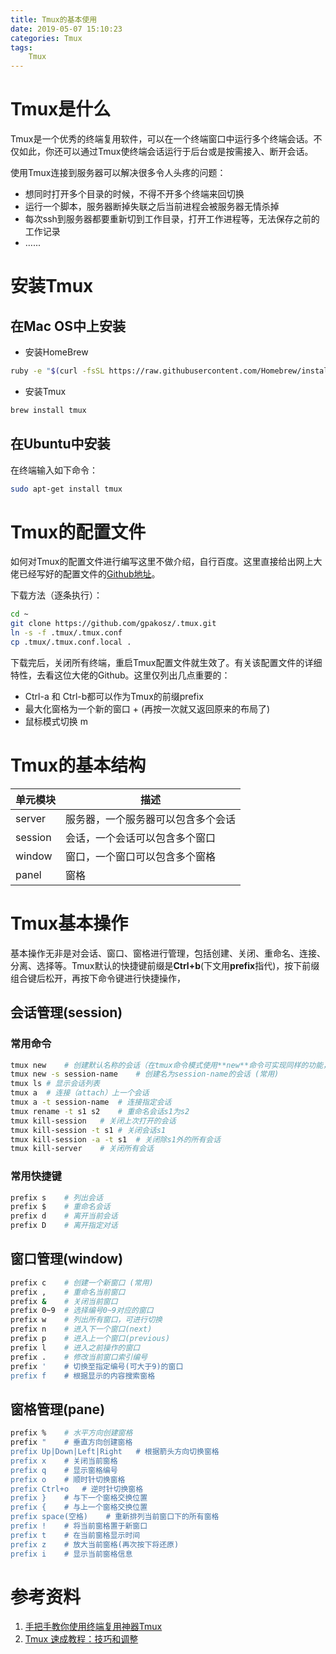```yaml
---
title: Tmux的基本使用
date: 2019-05-07 15:10:23
categories: Tmux
tags: 
    Tmux 
---
```


# Tmux是什么

Tmux是一个优秀的终端复用软件，可以在一个终端窗口中运行多个终端会话。不仅如此，你还可以通过Tmux使终端会话运行于后台或是按需接入、断开会话。

使用Tmux连接到服务器可以解决很多令人头疼的问题：

- 想同时打开多个目录的时候，不得不开多个终端来回切换
- 运行一个脚本，服务器断掉失联之后当前进程会被服务器无情杀掉
- 每次ssh到服务器都要重新切到工作目录，打开工作进程等，无法保存之前的工作记录
- …...

# 安装Tmux

## 在Mac OS中上安装

- 安装HomeBrew

```bash
ruby -e "$(curl -fsSL https://raw.githubusercontent.com/Homebrew/install/master/install)"
```

- 安装Tmux

```bash
brew install tmux
```

## 在Ubuntu中安装

在终端输入如下命令：

```bash
sudo apt-get install tmux
```

# Tmux的配置文件

如何对Tmux的配置文件进行编写这里不做介绍，自行百度。这里直接给出网上大佬已经写好的配置文件的[Github地址](https://github.com/gpakosz/.tmux)。

下载方法（逐条执行）：

```bash
cd ~
git clone https://github.com/gpakosz/.tmux.git
ln -s -f .tmux/.tmux.conf
cp .tmux/.tmux.conf.local .
```

下载完后，关闭所有终端，重启Tmux配置文件就生效了。有关该配置文件的详细特性，去看这位大佬的Github。这里仅列出几点重要的：

- Ctrl-a 和 Ctrl-b都可以作为Tmux的前缀prefix
- 最大化窗格为一个新的窗口 <prefix> +  (再按一次就又返回原来的布局了)
- 鼠标模式切换 <prefix> m

# Tmux的基本结构

| 单元模块 | 描述                               |
| -------- | ---------------------------------- |
| server   | 服务器，一个服务器可以包含多个会话 |
| session  | 会话，一个会话可以包含多个窗口     |
| window   | 窗口，一个窗口可以包含多个窗格     |
| panel    | 窗格                               |

# Tmux基本操作

基本操作无非是对会话、窗口、窗格进行管理，包括创建、关闭、重命名、连接、分离、选择等。Tmux默认的快捷键前缀是**Ctrl+b**(下文用**prefix**指代)，按下前缀组合键后松开，再按下命令键进行快捷操作，

## 会话管理(session)

### 常用命令

```bash
tmux new	# 创建默认名称的会话（在tmux命令模式使用**new**命令可实现同样的功能，其他命令同理，后文不再列出tmux终端命令）
tmux new -s session-name	# 创建名为session-name的会话 (常用)
tmux ls	# 显示会话列表
tmux a	# 连接（attach）上一个会话
tmux a -t session-name	# 连接指定会话
tmux rename -t s1 s2	# 重命名会话s1为s2
tmux kill-session	# 关闭上次打开的会话
tmux kill-session -t s1	# 关闭会话s1
tmux kill-session -a -t s1	# 关闭除s1外的所有会话
tmux kill-server	# 关闭所有会话
```

### 常用快捷键

```bash
prefix s	# 列出会话
prefix $	# 重命名会话
prefix d	# 离开当前会话
prefix D	# 离开指定对话
```

## 窗口管理(window)

```bash
prefix c	# 创建一个新窗口 (常用)
prefix ,	# 重命名当前窗口
prefix &	# 关闭当前窗口
prefix 0~9 	# 选择编号0~9对应的窗口
prefix w	# 列出所有窗口，可进行切换
prefix n	# 进入下一个窗口(next)
prefix p	# 进入上一个窗口(previous)
prefix l	# 进入之前操作的窗口
prefix .	# 修改当前窗口索引编号
prefix '	# 切换至指定编号(可大于9)的窗口
prefix f	# 根据显示的内容搜索窗格
```

## 窗格管理(pane)

```bash
prefix %	# 水平方向创建窗格
prefix "	# 垂直方向创建窗格
prefix Up|Down|Left|Right	# 根据箭头方向切换窗格
prefix x	# 关闭当前窗格
prefix q	# 显示窗格编号
prefix o	# 顺时针切换窗格
prefix Ctrl+o	# 逆时针切换窗格
prefix }	# 与下一个窗格交换位置
prefix {	# 与上一个窗格交换位置
prefix space(空格)	# 重新排列当前窗口下的所有窗格
prefix !	# 将当前窗格置于新窗口
prefix t	# 在当前窗格显示时间
prefix z	# 放大当前窗格(再次按下将还原)
prefix i	# 显示当前窗格信息
```

# 参考资料

1. [手把手教你使用终端复用神器Tmux](https://zhuanlan.zhihu.com/p/43687973)
2. [Tmux 速成教程：技巧和调整](http://blog.jobbole.com/87584/)